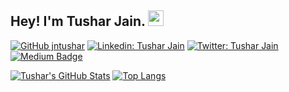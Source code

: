 ## Hey! I'm Tushar Jain. <img src="https://media.giphy.com/media/hvRJCLFzcasrR4ia7z/giphy.gif" width="25px">
[![GitHub jntushar](https://img.shields.io/github/followers/jntushar?label=follow&style=social)](https://github.com/jntushar)
[![Linkedin: Tushar Jain](https://img.shields.io/badge/-Tushar%20Jain-blue?style=flat-square&logo=Linkedin&logoColor=white&link=https://www.linkedin.com/in/jntushar/)](https://www.linkedin.com/in/jntushar/)
[![Twitter: Tushar Jain](https://img.shields.io/twitter/follow/jn_tushar_?style=social)](https://twitter.com/jn_tushar_)
[![Medium Badge](https://img.shields.io/badge/-@Tushar%20Jain-black?style=flat-square&labelColor=000000&logo=Medium&link=https://medium.com/@jntushar)](https://medium.com/@jntushar)


[![Tushar's GitHub Stats](https://github-readme-stats.vercel.app/api?username=jntushar&hide=issues&count_private=true&show_icons=true&theme=calm)](https://github.com/jntushar/github-readme-stats)
[![Top Langs](https://github-readme-stats.vercel.app/api/top-langs/?username=jntushar&layout=compact&theme=calm)](https://github.com/jntushar/github-readme-stats)

<!--
**Talking about Personal Stuff:**

- 🌱 I’m currently practicing Data Structure and Algorithms.
- 💬 Ask me about anything, I am happy to help.
- 👯 I’m looking to collaborate.
- 🤔  I’m looking for help with insights on my work.
- 📫 How to reach me: [tjain4736@gmail.com](mailto:tjain4736@gmail.com)
- 😄 Pronouns: He/His/Him
-->
